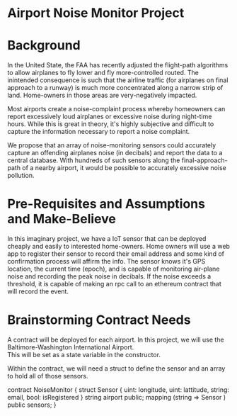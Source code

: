 # Airport Noise Monitor Project


# Background
In the United State, the FAA has recently adjusted the flight-path algorithms to allow airplanes to fly lower and fly more-controlled routed.
The inintended consequence is such that the airline traffic (for airplanes on final approach to a runway) is much more concentrated along 
a narrow strip of land.  Home-owners in those areas are very-negatively impacted.

Most airports create a noise-complaint process whereby homeowners can report excessively loud airplanes or excessive noise during night-time hours.
While this is great in theory, it's highly subjective and difficult to capture the information necessary to report a noise complaint.

We propose that an array of noise-monitoring sensors could accurately capture an offending airplanes noise (in decibals) and report the data to a central database.
With hundreds of such sensors along the final-approach-path of a nearby airport, it would be possible to accurately excessive noise pollution.


# Pre-Requisites and Assumptions and Make-Believe
In this imaginary project, we have a IoT sensor that can be deployed cheaply and easily to interested home-owners.
Home owners will use a web app to register their sensor to record their email address and some kind of confirmation process will affirm the info.
The sensor knows it's GPS location, the current time (epoch), and is capable of monitoring air-plane noise and recording the peak noise in decibals.
If the noise exceeds a threshold, it is capable of making an rpc call to an ethereum contract that will record the event.


# Brainstorming Contract Needs
A contract will be deployed for each airport.  In this project, we will use the Baltimore-Washington International Airport.  
This will be set as a state variable in the constructor.

Within the contract, we will need a struct to define the sensor and an array to hold all of those sensors.

contract NoiseMonitor {
	struct Sensor {
		uint: longitude,
		uint: lattitude,
		string: email,
		bool: isRegistered
	}
	string airport public;
	mapping (string => Sensor ) public sensors;
}

 
